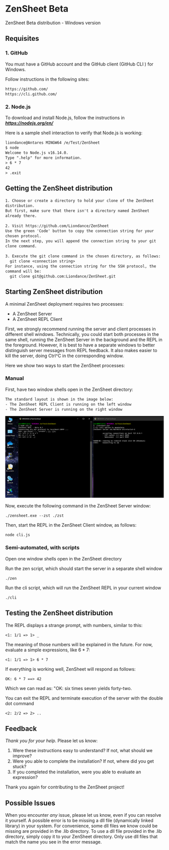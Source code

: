 # ZenSheet Beta

ZenSheet Beta distribution - Windows version

## Requisites

### 1. GitHub

You must have a GitHub account and the GitHub client (GitHub CLI ) for Windows.

Follow instructions in the following sites:

    https://github.com/
    https://cli.github.com/

### 2. Node.js

To download and install Node.js, follow the instructions in ***https://nodejs.org/en/***

Here is a sample shell interaction to verify that Node.js is working:

    liondance@Antares MINGW64 /e/Test/ZenSheet
    $ node
    Welcome to Node.js v16.14.0.
    Type ".help" for more information.
    > 6 * 7
    42
    > .exit

## Getting the ZenSheet distribution

    1. Choose or create a directory to hold your clone of the ZenSheet distribution.
    But first, make sure that there isn't a directory named ZenSheet already there.

    2. Visit https://github.com/Liondance/ZenSheet
    Use the green 'Code' button to copy the connection string for your chosen protocol.
    In the next step, you will append the connection string to your git clone command.

    3. Execute the git clone command in the chosen directory, as follows:
      git clone <connection string>
    For instance, using the connection string for the SSH protocol, the command will be:
      git clone git@github.com:Liondance/ZenSheet.git

## Starting ZenSheet distribution

A minimal ZenSheet deployment requires two processes:

- A ZenSheet Server
- A ZenSheet REPL Client

First, we strongly recommend running the server and client processes in different shell windows. Technically, you could start both processes in the same shell, running the ZenSheet Server in the background and the REPL in the foreground. However, it is best to have a separate windows to better distinguish server messages from REPL feedback. It also makes easier to kill the server, doing Ctrl^C in the corresponding window.
  
Here we show two ways to start the ZenSheet processes:

### Manual

First, have two window shells open in the ZenSheet directory:

	The standard layout is shown in the image below:  
	- The ZenSheet REPL Client is running on the left window
	- The ZenSheet Server is running on the right window

![ZenSheet session: client (left) and server (right)](session.png)

Now, execute the following command in the ZenSheet Server window:

	./zensheet.exe --zst ./zst

Then, start the REPL in the ZenSheet Client window, as follows:

	node cli.js

### Semi-automated, with scripts

Open one window shells open in the ZenSheet directory

Run the zen script, which should start the server in a separate shell window

	./zen

Run the cli script, which will run the ZenSheet REPL in your current window

	./cli

## Testing the ZenSheet distribution

The REPL displays a strange prompt, with numbers, similar to this:

	<1: 1/1 => 1> _

The meaning of those numbers will be explained in the future.
For now, evaluate a simple expressions, like 6 * 7:

	<1: 1/1 => 1> 6 * 7

If everything is working well, ZenSheet will respond as follows:

	OK: 6 * 7 ==> 42

Which we can read as: "OK: six times seven yields forty-two.

You can exit the REPL and terminate execution of the server with the double dot command

	<2: 2/2 => 2> ..

## Feedback

*Thank you for your help*. Please let us know:

1. Were these instructions easy to understand? If not, what should we improve?
2. Were you able to complete the installation? If not, where did you get stuck?
3. If you completed the installation, were you able to evaluate an expression?

Thank you again for contributing to the ZenSheet project!

## Possible Issues

When you encounter *any* issue, please let us know, even if you can resolve it yourself.
A possible error is to be missing a dll file (dynamically linked library) in your system.
For convenience, some dll files we know could be missing are provided in the .lib directory.
To use a dll file provided in the .lib directory, simply copy it to your ZenSheet directory.
Only use dll files that match the name you see in the error message.
